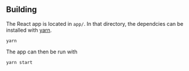 ## Building

The React app is located in `app/`. In that directory, the dependcies can be
installed with [yarn](https://yarnpkg.com/lang/en/).

``` shell
yarn
```

The app can then be run with

``` shell
yarn start
```
